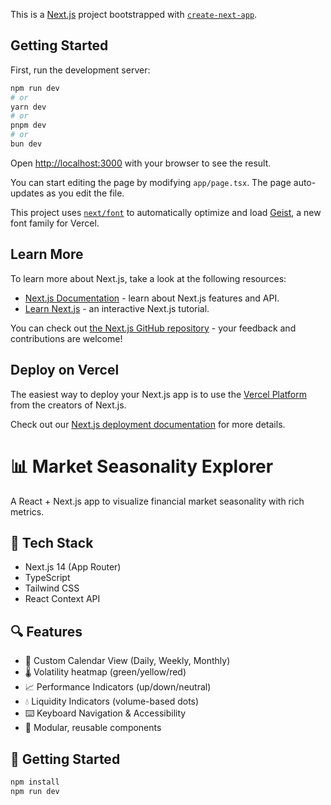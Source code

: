 This is a [Next.js](https://nextjs.org) project bootstrapped with [`create-next-app`](https://nextjs.org/docs/app/api-reference/cli/create-next-app).

## Getting Started

First, run the development server:

```bash
npm run dev
# or
yarn dev
# or
pnpm dev
# or
bun dev
```

Open [http://localhost:3000](http://localhost:3000) with your browser to see the result.

You can start editing the page by modifying `app/page.tsx`. The page auto-updates as you edit the file.

This project uses [`next/font`](https://nextjs.org/docs/app/building-your-application/optimizing/fonts) to automatically optimize and load [Geist](https://vercel.com/font), a new font family for Vercel.

## Learn More

To learn more about Next.js, take a look at the following resources:

- [Next.js Documentation](https://nextjs.org/docs) - learn about Next.js features and API.
- [Learn Next.js](https://nextjs.org/learn) - an interactive Next.js tutorial.

You can check out [the Next.js GitHub repository](https://github.com/vercel/next.js) - your feedback and contributions are welcome!

## Deploy on Vercel

The easiest way to deploy your Next.js app is to use the [Vercel Platform](https://vercel.com/new?utm_medium=default-template&filter=next.js&utm_source=create-next-app&utm_campaign=create-next-app-readme) from the creators of Next.js.

Check out our [Next.js deployment documentation](https://nextjs.org/docs/app/building-your-application/deploying) for more details.


# 📊 Market Seasonality Explorer

A React + Next.js app to visualize financial market seasonality with rich metrics.

## 🔧 Tech Stack
- Next.js 14 (App Router)
- TypeScript
- Tailwind CSS
- React Context API

## 🔍 Features
- 📅 Custom Calendar View (Daily, Weekly, Monthly)
- 🌡️ Volatility heatmap (green/yellow/red)
- 📈 Performance Indicators (up/down/neutral)
- 💧 Liquidity Indicators (volume-based dots)
- ⌨️ Keyboard Navigation & Accessibility
- 🧠 Modular, reusable components

## 🚀 Getting Started

```bash
npm install
npm run dev
